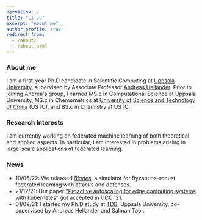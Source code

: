 ```yaml
---
permalink: /
title: "Li Ju"
excerpt: "About me"
author_profile: true
redirect_from: 
  - /about/
  - /about.html
---
```


### About me
I am a first-year Ph.D candidate in Scientific Computing at [Uppsala University](https://www.uu.se/en), 
supervised by Associate Professor [Andreas Hellander](https://www.it.uu.se/katalog/andreash). 
Prior to joining Andrea's group, I earned MS.c in Computational Science at Uppsala
University, MS.c in Chemometrics at 
[University of Science and Technology of China](https://en.ustc.edu.cn/) (USTC),
and BS.c in Chemistry at USTC. 

### Research Interests
I am currently working on federated machine learning of both theoretical and applied aspects. 
In particular, I am interested in problems arising in large-scale applications of federated learning. 

### News
 - 10/06/22: We released [*Blades*](https://github.com/bladesteam/blades), 
a simulator for Byzantine-robust federated learning with attacks and defenses. 
 - 21/12/21: Our paper
["Proactive autoscaling for edge computing systems with kubernetes"](https://dl.acm.org/doi/10.1145/3492323.3495588)
got accepted in [UCC '21](https://ucc-conference.org/). 
 - 01/09/21: I started my Ph.D study at [TDB](https://www.it.uu.se/research/scientific_computing),
Uppsala University, co-supervised by Andreas Hellander
and Salman Toor. 